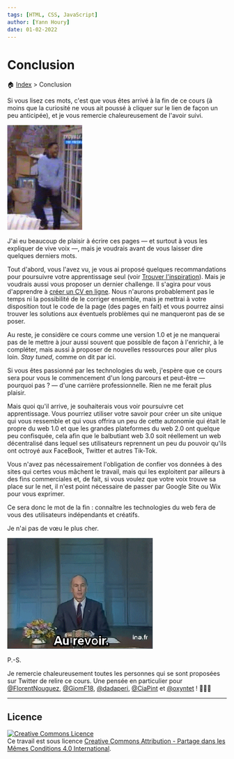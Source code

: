 ```yaml
---
tags: [HTML, CSS, JavaScript]
author: [Yann Houry]
date: 01-02-2022
---
```


# Conclusion
🏠 [Index](https://github.com/YannHY/html-css-js/blob/main/index.md) > Conclusion

Si vous lisez ces mots, c'est que vous êtes arrivé à la fin de ce cours (à moins que la curiosité ne vous ait poussé à cliquer sur le lien de façon un peu anticipée), et je vous remercie chaleureusement de l'avoir suivi.

![](https://github.com/YannHY/html-css-js/blob/main/Images/thank.gif)

J'ai eu beaucoup de plaisir à écrire ces pages — et surtout à vous les expliquer de vive voix —, mais je voudrais avant de vous laisser dire quelques derniers mots.

Tout d'abord, vous l'avez vu, je vous ai proposé quelques recommandations pour poursuivre votre apprentissage seul (voir [Trouver l'inspiration](https://github.com/YannHY/html-css-js/blob/main/7.%20Septième%20partie/7.5%20Trouver%20l'inspiration.md)). Mais je voudrais aussi vous proposer un dernier challenge. Il s'agira pour vous d'apprendre à [créer un CV en ligne](https://github.com/YannHY/html-css-js/blob/main/Exercices/Créez%20votre%20CV%20en%20ligne.md). Nous n'aurons probablement pas le temps ni la possibilité de le corriger ensemble, mais je mettrai à votre disposition tout le code de la page (des pages en fait) et vous pourrez ainsi trouver les solutions aux éventuels problèmes qui ne manqueront pas de se poser.

Au reste, je considère ce cours comme une version 1.0 et je ne manquerai pas de le mettre à jour aussi souvent que possible de façon à l'enrichir, à le compléter, mais aussi à proposer de nouvelles ressources pour aller plus loin. *Stay tuned*, comme on dit par ici.

Si vous êtes passionné par les technologies du web, j'espère que ce cours sera pour vous le commencement d'un long parcours et peut-être — pourquoi pas ? — d'une carrière professionnelle. Rien ne me ferait plus plaisir.

Mais quoi qu'il arrive, je souhaiterais vous voir poursuivre cet apprentissage. Vous pourriez utiliser votre savoir pour créer un site unique qui vous ressemble et qui vous offrira un peu de cette autonomie qui était le propre du web 1.0 et que les grandes plateformes du web 2.0 ont quelque peu confisquée, cela afin que le balbutiant web 3.0 soit réellement un web décentralisé dans lequel ses utilisateurs reprennent un peu du pouvoir qu'ils ont octroyé aux FaceBook, Twitter et autres Tik-Tok. 

Vous n'avez pas nécessairement l'obligation de confier vos données à des sites qui certes vous mâchent le travail, mais qui les exploitent par ailleurs à des fins commerciales et, de fait, si vous voulez que votre voix trouve sa place sur le net, il n'est point nécessaire de passer par Google Site ou Wix pour vous exprimer.

Ce sera donc le mot de la fin : connaître les technologies du web fera de vous des utilisateurs indépendants et créatifs.

Je n'ai pas de vœu le plus cher.

![](https://github.com/YannHY/html-css-js/blob/main/Images/au-revoir.gif)

P.-S.

Je remercie chaleureusement toutes les personnes qui se sont proposées sur Twitter de relire ce cours. Une pensée en particulier pour [@FlorentNouguez](https://twitter.com/florentnouguez?s=21), [@GiomF18](https://twitter.com/giomf18?s=21), [@dadaperi](https://twitter.com/dadaperi?s=21), [@CiaPint](https://twitter.com/ciapint?s=21) et [@oxyntet](https://twitter.com/oxyntet?s=21) ! 🙏🙏🙏

<hr />

## Licence
<a rel="license" href="http://creativecommons.org/licenses/by-sa/4.0/"><img alt="Creative Commons Licence" style="border-width:0" src="https://i.creativecommons.org/l/by-sa/4.0/88x31.png" /></a><br />Ce travail est sous licence <a rel="license" href="http://creativecommons.org/licenses/by-sa/4.0/">Creative Commons Attribution - Partage dans les Mêmes Conditions 4.0 International</a>.
